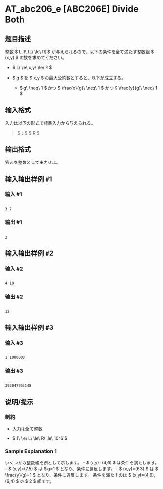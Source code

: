 # AT_abc206_e [ABC206E] Divide Both

## 题目描述

[problemUrl]: https://atcoder.jp/contests/abc206/tasks/abc206_e

整数 $ L,R\ (L\ \le\ R) $ が与えられるので、以下の条件を全て満たす整数組 $ (x,y) $ の数を求めてください。

- $ L\ \le\ x,y\ \le\ R $
- $ g $ を $ x,y $ の最大公約数とすると、以下が成立する。
  - $ g\ \neq\ 1 $ かつ $ \frac{x}{g}\ \neq\ 1 $ かつ $ \frac{y}{g}\ \neq\ 1 $

## 输入格式

入力は以下の形式で標準入力から与えられる。

> $ L $ $ R $

## 输出格式

答えを整数として出力せよ。

## 输入输出样例 #1

### 输入 #1

```
3 7
```

### 输出 #1

```
2
```

## 输入输出样例 #2

### 输入 #2

```
4 10
```

### 输出 #2

```
12
```

## 输入输出样例 #3

### 输入 #3

```
1 1000000
```

### 输出 #3

```
392047955148
```

## 说明/提示

### 制約

- 入力は全て整数
- $ 1\ \le\ L\ \le\ R\ \le\ 10^6 $

### Sample Explanation 1

いくつかの整数組を例として示します。 - $ (x,y)=(4,6) $ は条件を満たします。 - $ (x,y)=(7,5) $ は $ g=1 $ となり、条件に違反します。 - $ (x,y)=(6,3) $ は $ \frac{y}{g}=1 $ となり、条件に違反します。 条件を満たすのは $ (x,y)=(4,6),(6,4) $ の $ 2 $ 組です。